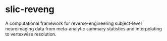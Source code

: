 # slic-reveng
A computational framework for reverse-engineering subject-level neuroimaging data from meta-analytic summary statistics and interpolating to vertexwise resolution.
